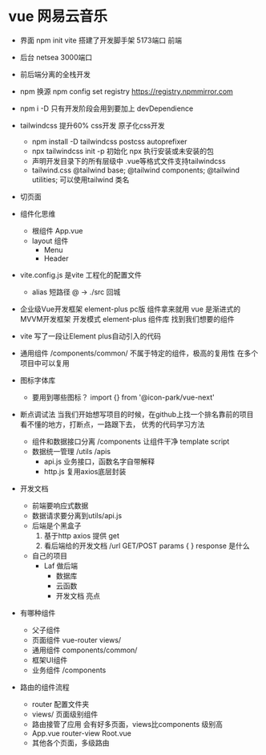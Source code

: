 # vue 网易云音乐

- 界面
    npm init vite 搭建了开发脚手架
    5173端口 前端
- 后台
    netsea 
    3000端口 
- 前后端分离的全栈开发
- npm 换源 
    npm config set registry https://registry.npmmirror.com
- npm i -D 只有开发阶段会用到要加上 devDependience 
- tailwindcss  提升60% css开发 原子化css开发
    - npm install -D tailwindcss postcss autoprefixer
    -  npx tailwindcss init -p 初始化
        npx 执行安装或未安装的包
    - 声明开发目录下的所有层级中 .vue等格式文件支持tailwindcss
    - tailwind.css
        @tailwind base;
        @tailwind components;
        @tailwind utilities;
        可以使用tailwind 类名
- 切页面
- 组件化思维
    - 根组件 App.vue
    - layout 组件
        - Menu
        - Header
- vite.config.js 是vite 工程化的配置文件
    - alias 短路径
        @ -> ./src 回城 
- 企业级Vue开发框架 element-plus pc版
    组件拿来就用
    vue 是渐进式的MVVM开发框架 开发模式 
    element-plus 组件库 找到我们想要的组件

- vite 写了一段让Element plus自动引入的代码

- 通用组件
    /components/common/
    不属于特定的组件，极高的复用性 在多个项目中可以复用
- 图标字体库
    - 要用到哪些图标？
        import {} from '@icon-park/vue-next'

- 断点调试法
    当我们开始想写项目的时候，在github上找一个排名靠前的项目 看不懂的地方，打断点，一路跟下去，
    优秀的代码学习方法
    - 组件和数据接口分离 /components
        让组件干净 template script
    - 数据统一管理 /utils /apis
        - api.js
            业务接口，函数名字自带解释
        - http.js
            复用axios底层封装 

- 开发文档 
    - 前端要响应式数据
    - 数据请求要分离到utils/api.js
    - 后端是个黑盒子
        1. 基于http
            axios 提供 get
        2. 看后端给的开发文档
            /url GET/POST params { }
            response 是什么
    - 自己的项目
        - Laf 做后端
            - 数据库
            - 云函数
            - 开发文档 亮点

- 有哪种组件
    - 父子组件
    - 页面组件
        vue-router views/
    - 通用组件
        components/common/
    - 框架UI组件
    - 业务组件 /components
- 路由的组件流程
    - router 配置文件夹
    - views/ 页面级别组件
    - 路由接管了应用
        会有好多页面，views比components 级别高
    - App.vue router-view Root.vue
    - 其他各个页面，多级路由